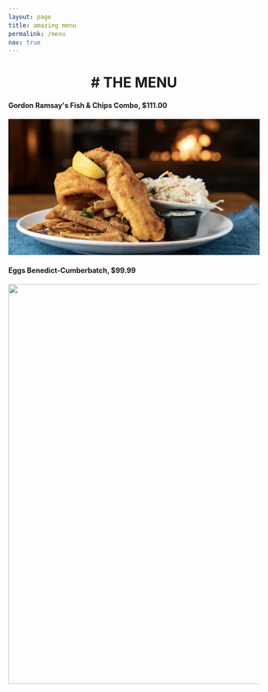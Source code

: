 ```yaml
---
layout: page
title: amazing menu
permalink: /menu
nav: true
---
```


<h1 align="center"> 
# THE MENU
</h1>


  
#### Gordon Ramsay's Fish & Chips Combo, $111.00

![images](assets/images/fishnchips.png)





#### Eggs Benedict-Cumberbatch, $99.99


<p align="center">
  <img width="560" height="800" src="https://s23209.pcdn.co/wp-content/uploads/2022/09/220602_DD_Eggs-Benedict_368.jpg">
</p>

